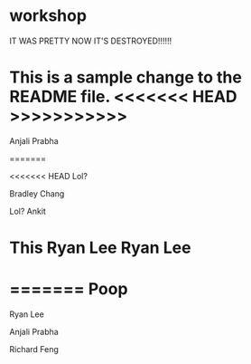 # workshop

IT WAS PRETTY NOW IT'S DESTROYED!!!!!!

This is a sample change to the README file.
<<<<<<< HEAD >>>>>>>>>>>
=======

Anjali Prabha

=======

<<<<<<< HEAD
Lol?

Bradley Chang

Lol?
Ankit

This 
Ryan Lee
Ryan Lee
=======
=======
Poop
=======
Ryan Lee


Anjali Prabha

Richard Feng

